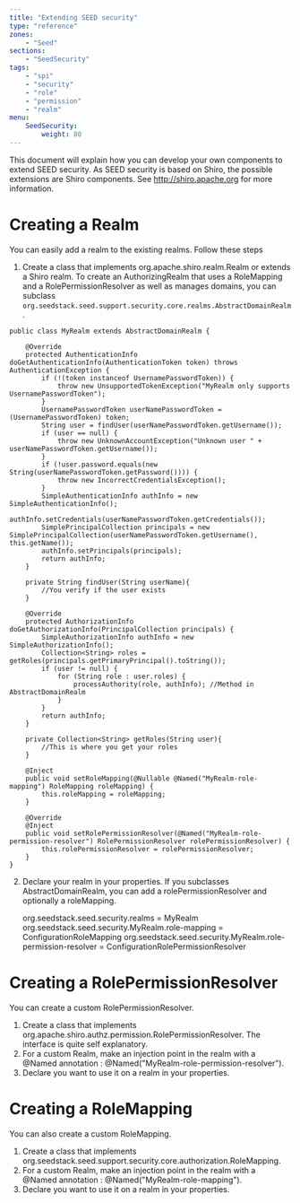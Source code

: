 ```yaml
---
title: "Extending SEED security"
type: "reference"
zones:
    - "Seed"
sections:
    - "SeedSecurity"
tags:
    - "spi"
    - "security"
    - "role"
    - "permission"
    - "realm"
menu:
    SeedSecurity:
        weight: 80
---
```


This document will explain how you can develop your own components to extend SEED security. As SEED security is based on
Shiro, the possible extensions are Shiro components. See http://shiro.apache.org for more information.

# Creating a Realm

You can easily add a realm to the existing realms. Follow these steps

1. Create a class that implements org.apache.shiro.realm.Realm or extends a Shiro realm. To create an AuthorizingRealm
that uses a RoleMapping and a RolePermissionResolver as well as manages domains, you can subclass
`org.seedstack.seed.support.security.core.realms.AbstractDomainRealm`.

```
public class MyRealm extends AbstractDomainRealm {

    @Override
    protected AuthenticationInfo doGetAuthenticationInfo(AuthenticationToken token) throws AuthenticationException {
        if (!(token instanceof UsernamePasswordToken)) {
            throw new UnsupportedTokenException("MyRealm only supports UsernamePasswordToken");
        }
        UsernamePasswordToken userNamePasswordToken = (UsernamePasswordToken) token;
        String user = findUser(userNamePasswordToken.getUsername());
        if (user == null) {
            throw new UnknownAccountException("Unknown user " + userNamePasswordToken.getUsername());
        }
        if (!user.password.equals(new String(userNamePasswordToken.getPassword()))) {
            throw new IncorrectCredentialsException();
        }
        SimpleAuthenticationInfo authInfo = new SimpleAuthenticationInfo();
        authInfo.setCredentials(userNamePasswordToken.getCredentials());
        SimplePrincipalCollection principals = new SimplePrincipalCollection(userNamePasswordToken.getUsername(), this.getName());
        authInfo.setPrincipals(principals);
        return authInfo;
    }

    private String findUser(String userName){
        //You verify if the user exists
    }

    @Override
    protected AuthorizationInfo doGetAuthorizationInfo(PrincipalCollection principals) {
        SimpleAuthorizationInfo authInfo = new SimpleAuthorizationInfo();
        Collection<String> roles = getRoles(principals.getPrimaryPrincipal().toString());
        if (user != null) {
            for (String role : user.roles) {
                processAuthority(role, authInfo); //Method in AbstractDomainRealm
            }
        }
        return authInfo;
    }

    private Collection<String> getRoles(String user){
        //This is where you get your roles
    }

    @Inject
    public void setRoleMapping(@Nullable @Named("MyRealm-role-mapping") RoleMapping roleMapping) {
        this.roleMapping = roleMapping;
    }

    @Override
    @Inject
    public void setRolePermissionResolver(@Named("MyRealm-role-permission-resolver") RolePermissionResolver rolePermissionResolver) {
        this.rolePermissionResolver = rolePermissionResolver;
    }
}
```

2. Declare your realm in your properties. If you subclasses AbstractDomainRealm, you can add a rolePermissionResolver
and optionally a roleMapping.

    org.seedstack.seed.security.realms = MyRealm
    org.seedstack.seed.security.MyRealm.role-mapping = ConfigurationRoleMapping
    org.seedstack.seed.security.MyRealm.role-permission-resolver = ConfigurationRolePermissionResolver

# Creating a RolePermissionResolver

You can create a custom RolePermissionResolver.

1. Create a class that implements org.apache.shiro.authz.permission.RolePermissionResolver. The interface is quite self explanatory.
2. For a custom Realm, make an injection point in the realm with a @Named annotation : @Named("MyRealm-role-permission-resolver").
3. Declare you want to use it on a realm in your properties.

# Creating a RoleMapping

You can also create a custom RoleMapping.

1. Create a class that implements org.seedstack.seed.support.security.core.authorization.RoleMapping.
2. For a custom Realm, make an injection point in the realm with a @Named annotation : @Named("MyRealm-role-mapping").
3. Declare you want to use it on a realm in your properties.
